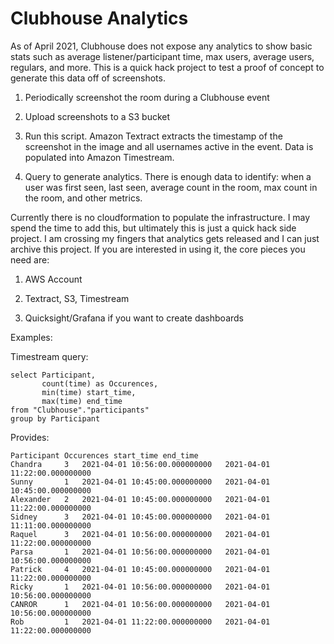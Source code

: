 Clubhouse Analytics
===================

As of April 2021, Clubhouse does not expose any analytics to show basic stats
such as average listener/participant time, max users, average users, regulars,
and more. This is a quick hack project to test a proof of concept to generate
this data off of screenshots.

1.  Periodically screenshot the room during a Clubhouse event

2.  Upload screenshots to a S3 bucket

3.  Run this script. Amazon Textract extracts the timestamp of the screenshot in the image and all usernames active in the event. Data is populated into Amazon Timestream.

5.  Query to generate analytics. There is enough data to identify: when a user was first seen, last seen, average count in the room, max count in the room, and other metrics.

Currently there is no cloudformation to populate the infrastructure. I may spend the time to add this, but ultimately this is just a quick hack side project. I am crossing my fingers that analytics gets released and I can just archive this project. If you are interested in using it, the core pieces you
need are:

1.  AWS Account

2.  Textract, S3, Timestream

3.  Quicksight/Grafana if you want to create dashboards

Examples:

Timestream query:
```
select Participant,
       count(time) as Occurences,
       min(time) start_time,
       max(time) end_time
from "Clubhouse"."participants"
group by Participant
```

Provides:

```
Participant Occurences start_time end_time
Chandra	    3	2021-04-01 10:56:00.000000000	2021-04-01 11:22:00.000000000
Sunny	    1	2021-04-01 10:45:00.000000000	2021-04-01 10:45:00.000000000
Alexander   2	2021-04-01 10:45:00.000000000	2021-04-01 11:22:00.000000000
Sidney      3	2021-04-01 10:45:00.000000000	2021-04-01 11:11:00.000000000
Raquel      3	2021-04-01 10:56:00.000000000	2021-04-01 11:22:00.000000000
Parsa       1	2021-04-01 10:56:00.000000000	2021-04-01 10:56:00.000000000
Patrick     4	2021-04-01 10:45:00.000000000	2021-04-01 11:22:00.000000000
Ricky       1	2021-04-01 10:56:00.000000000	2021-04-01 10:56:00.000000000
CANROR      1	2021-04-01 10:56:00.000000000	2021-04-01 10:56:00.000000000
Rob         1	2021-04-01 11:22:00.000000000	2021-04-01 11:22:00.000000000
```